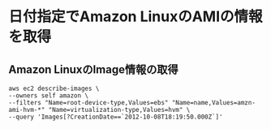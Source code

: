 # 日付指定でAmazon LinuxのAMIの情報を取得

## Amazon LinuxのImage情報の取得

```shell
aws ec2 describe-images \
--owners self amazon \
--filters "Name=root-device-type,Values=ebs" "Name=name,Values=amzn-ami-hvm-*" "Name=virtualization-type,Values=hvm" \
--query 'Images[?CreationDate==`2012-10-08T18:19:50.000Z`]'
```

